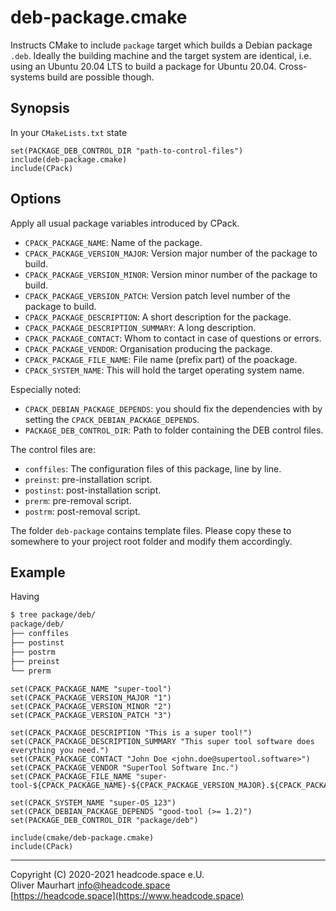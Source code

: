 # deb-package.cmake

Instructs CMake to include `package` target which builds a Debian package `.deb`. Ideally the building machine and the 
target system are identical, i.e. using an Ubuntu 20.04 LTS to build a package for Ubuntu 20.04. Cross-systems
build are possible though.


## Synopsis

In your `CMakeLists.txt` state
```
set(PACKAGE_DEB_CONTROL_DIR "path-to-control-files")
include(deb-package.cmake)
include(CPack)
```

## Options

Apply all usual package variables introduced by CPack.

* `CPACK_PACKAGE_NAME`: Name of the package.
* `CPACK_PACKAGE_VERSION_MAJOR`: Version major number of the package to build.
* `CPACK_PACKAGE_VERSION_MINOR`: Version minor number of the package to build.
* `CPACK_PACKAGE_VERSION_PATCH`: Version patch level number of the package to build.
* `CPACK_PACKAGE_DESCRIPTION`: A short description for the package.
* `CPACK_PACKAGE_DESCRIPTION_SUMMARY`: A long description.
* `CPACK_PACKAGE_CONTACT`: Whom to contact in case of questions or errors.
* `CPACK_PACKAGE_VENDOR`: Organisation producing the package.
* `CPACK_PACKAGE_FILE_NAME`: File name (prefix part) of the poackage.
* `CPACK_SYSTEM_NAME`: This will hold the target operating system name.

Especially noted:
* `CPACK_DEBIAN_PACKAGE_DEPENDS`: you should fix the dependencies with by setting the `CPACK_DEBIAN_PACKAGE_DEPENDS`.
* `PACKAGE_DEB_CONTROL_DIR`: Path to folder containing the DEB control files.

The control files are:
* `conffiles`:  The configuration files of this package, line by line.
* `preinst`: pre-installation script.
* `postinst`: post-installation script.
* `prerm`: pre-removal script.
* `postrm`: post-removal script.


The folder `deb-package` contains template files. Please copy these to somewhere to your project root folder and
modify them accordingly.


## Example

Having 
```bash
$ tree package/deb/
package/deb/
├── conffiles
├── postinst
├── postrm
├── preinst
└── prerm
```

```
set(CPACK_PACKAGE_NAME "super-tool")
set(CPACK_PACKAGE_VERSION_MAJOR "1")
set(CPACK_PACKAGE_VERSION_MINOR "2")
set(CPACK_PACKAGE_VERSION_PATCH "3")

set(CPACK_PACKAGE_DESCRIPTION "This is a super tool!")
set(CPACK_PACKAGE_DESCRIPTION_SUMMARY "This super tool software does everything you need.")
set(CPACK_PACKAGE_CONTACT "John Doe <john.doe@supertool.software>")
set(CPACK_PACKAGE_VENDOR "SuperTool Software Inc.")
set(CPACK_PACKAGE_FILE_NAME "super-tool-${CPACK_PACKAGE_NAME}-${CPACK_PACKAGE_VERSION_MAJOR}.${CPACK_PACKAGE_VERSION_MINOR}-${CMAKE_SYSTEM_PROCESSOR}")

set(CPACK_SYSTEM_NAME "super-OS_123")
set(CPACK_DEBIAN_PACKAGE_DEPENDS "good-tool (>= 1.2)")
set(PACKAGE_DEB_CONTROL_DIR "package/deb")

include(cmake/deb-package.cmake)
include(CPack)
```


---

Copyright (C) 2020-2021 headcode.space e.U.  
Oliver Maurhart <info@headcode.space>  
[https://headcode.space](https://www.headcode.space)  
